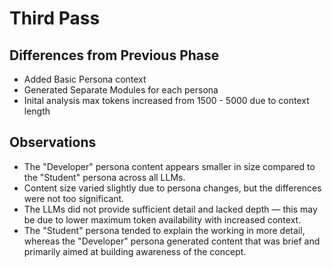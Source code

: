# Third Pass

## Differences from Previous Phase

- Added Basic Persona context
- Generated Separate Modules for each persona
- Inital analysis max tokens increased from 1500 - 5000 due to context length

## Observations

- The "Developer" persona content appears smaller in size compared to the "Student" persona across all LLMs.
- Content size varied slightly due to persona changes, but the differences were not too significant.
- The LLMs did not provide sufficient detail and lacked depth — this may be due to lower maximum token availability with increased context.
- The "Student" persona tended to explain the working in more detail, whereas the "Developer" persona generated content that was brief and primarily aimed at building awareness of the concept.
